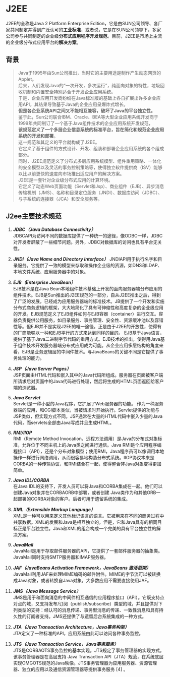 # J2EE

J2EE的全称是Java 2 Platform Enterprise Edition，它是由SUN公司领导、各厂家共同制定并得到广泛认可的**工业标准**，或者说，它是在SUN公司领导下，多家公司参与共同制定的企业级**分布式应用程序开发规范**。目前，J2EE是市场上主流的企业级分布式应用平台的**解决方案**。  

## 背景

> Java于1995年由Sun公司推出，当时它的主要用途是制作产生动态网页的Applet。  
> 后来，人们发现Java的“一次开发，多次运行”，纯面向对象的特性，垃圾回收机制和内置安全特别适合于开发企业应用系统。  
> 于是，企业应用开发商纷纷在Java标准版的基础上各自扩展出许多企业应用API，其结果导致基于Java的企业应用呈爆炸式增长。  
> **但是各企业系统API之间又不能相互兼容，破坏了Java的平台独立性。**  
> 鉴于此，Sun公司联合IBM、Oracle、BEA等大型企业应用系统开发商于1999年共同制订了一个基于Java组件技术的企业应用系统开发规范，  
> **该规范定义了一个多层企业信息系统的标准平台，旨在简化和规范企业应用系统的开发和部署**。  
> 这一规范和其定义的平台就构成了J2EE。  
> 它定义了基于组件的方式设计、开发、组装和部署企业应用系统的各个组成部分。  
> 同时，J2EE规范定义了分布式多层应用系统模型、组件重用策略、一体化的安全模型以及灵活的事务控制策略等，使得独立软件提供商（ISV）能够以比以前更快的速度向市场推出适应用户的解决方案。  
> J2EE是一套针对企业级分布式应用的计算环境。  
> 它定义了动态Web页面功能（Servlet和Jsp）、商业组件（EJB）、异步消息传输机制（JMS）、名称和目录定位服务（JNDI）、数据库访问（JDBC）、与子系统的连接器（JCA）和安全服务等。  

## J2ee主要技术规范

1. ***JDBC（Java Database Connectivity）***   
JDBCAPI为访问不同的数据库提供了一种统一的途径，像ODBC一样，JDBC对开发者屏蔽了一些细节问题。另外，JDBC对数据库的访问也具有平台无关性。

2. ***JNDI（Java Name and Directory Interface）***
JNDIAPI用于执行名字和目录服务。它提供了一致的模型来存取和操作企业级的资源，如DNS和LDAP、本地文件系统、应用服务器中的对象。

3. ***EJB（Enterprise JavaBean）***  
EJB技术是在Java Bean本地组件技术基础上开发的面向服务器端分布应用的组件技术。EJB是Sun推出的J2EE规范的一部分，自从J2EE推出之后，得到了广泛的发展，已经成为应用服务器端的标准技术。JB提供了一个开发和实施分布式商务逻辑的框架，大大地简化了具有可伸缩性和高度复杂的企业级应用的开发。EJB规范定义了EJB组件如何与EJB容器（container）进行交互。容器负责提供公用服务，如目录服务、事务管理、安全性、资源缓冲池以及容错性等。但EJB并不是实现J2EE的唯一途径。正是由于J2EE的开放性，使得有的厂商能够以一种和EJB平行的方式来达到同样的目的。
EJB基于Java语言，提供了基于Java二进制字节代码的重用方式。EJB技术的推出，使得用Java基于组件技术开发服务器端分布式应用成为可能。从企业应用多层结构的角度来看，EJB是业务逻辑层的中间件技术。与JavaBeans的关键不同是它提供了事务处理的能力。

4. ***JSP（Java Server Pages）***  
JSP页面由HTML代码和嵌入其中的Java代码所组成。服务器在页面被客户端所请求后对页面中的Java代码进行处理，然后将生成的HTML页面返回给客户端的浏览器。

5. ***Java Servlet***   
Servlet是一种小型的Java程序，它扩展了Web服务器的功能。
作为一种服务器端的应用，和CGI脚本类似，当被请求时开始执行。Servlet提供的功能与JSP类似，但实现方式不同。JSP通常在大量的HTML代码中嵌入少量的Java代码，而servlets全部由Java写成并且生成HTML。

6. ***RMI/IIOP***  
RMI（Remote Method Invocation，远程方法调用）是Java的分布式对象标准，允许位于不同主机上的Java类之间进行通信。Java RMI是个应用程序编程接口（API），还是个分布对象模型；使用RMI，Java程序员可以像调用本地操作一样进行网络调用，从而很容易地构造分布式系统。IIOP协议本来是CORBA的一种传输协议，和RMI结合在一起，使得整合非Java对象变得更加简单。

7. ***Java IDL/CORBA***  
在Java IDL的支持下，开发人员可以将Java和CORBA集成在一起。他们可以创建Java对象并在CORBAORB中部署，或者创建 Java类作为和其他ORB一起部署的CORBA对象的客户。后者可用于遗留系统的集成。

8. ***XML（Extensible Markup Language）***   
XML是一种可以用来定义其他标记语言的语言。它被用来在不同的商务过程中共享数据。XML的发展和Java是相互独立的，但是，它和Java具有的相同目标正是平台独立性。Java和XML的组合构成一个完美的具有平台独立性的解决方案。

9. ***JavaMail***  
JavaMail是用于存取邮件服务器的API，它提供了一套邮件服务器的抽象类。JavaMail同时支持SMTP服务器和IMAP服务器。

10. ***JAF（JavaBeans Activation Framework，JavaBeans 激活框架）***  
JavaMail利用JAF来处理MIME编码的邮件附件。MIME的字节流可以被转换成Java对象，或者转换自Java对象。大多数应用不需要直接使用JAF。

11. ***JMS（Java Message Service）***  
JMS是用于和面向消息的中间件相互通信的应用程序接口（API）。它既支持点对点的域，又支持发布/订阅（publish/subscribe）类型的域，并且提供对下列类型的支持：经认可的消息传递、事务型消息的传递、一致性消息和具有持久性的订阅者支持。JMS还提供了与遗留后台系统集成的一种方式。

12. ***JTA（Java Transaction Architecture，Java事务构架）***  
JTA定义了一种标准的API，应用系统由此可以访问各种事务监控。

13. ***JTS（Java Transaction Service，Java事务服务）***  
JTS是CORBAOTS事务监控的基本实现。JTS规定了事务管理器的实现方式。该事务管理器是在高层支持 Java Transaction API（JTA）规范，在系统底层实现OMGOTS规范的Java映像。JTS事务管理器为应用服务器、资源管理器、独立的应用以及通信资源管理器等提供事务服务 [4]  。
